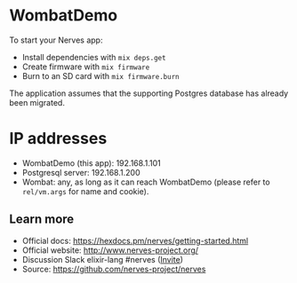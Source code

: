 # WombatDemo

To start your Nerves app:

  * Install dependencies with `mix deps.get`
  * Create firmware with `mix firmware`
  * Burn to an SD card with `mix firmware.burn`

The application assumes that the supporting Postgres database has already been migrated.

# IP addresses

- WombatDemo (this app): 192.168.1.101
- Postgresql server: 192.168.1.200
- Wombat: any, as long as it can reach WombatDemo (please refer to `rel/vm.args` for name and cookie).

## Learn more

  * Official docs: https://hexdocs.pm/nerves/getting-started.html
  * Official website: http://www.nerves-project.org/
  * Discussion Slack elixir-lang #nerves ([Invite](https://elixir-slackin.herokuapp.com/))
  * Source: https://github.com/nerves-project/nerves
